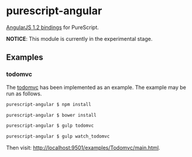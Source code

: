 # purescript-angular

[AngularJS 1.2 bindings](MODULE.md) for PureScript.

**NOTICE**: This module is currently in the experimental stage.

## Examples

### todomvc

The [todomvc](http://todomvc.com/architecture-examples/angularjs) has been implemented as an example. The example may be run as follows.

```bash
purescript-angular $ npm install

purescript-angular $ bower install

purescript-angular $ gulp todomvc

purescript-angular $ gulp watch_todomvc
```

Then visit: [http://localhost:9501/examples/Todomvc/main.html](http://localhost:9501/examples/Todomvc/main.html).
